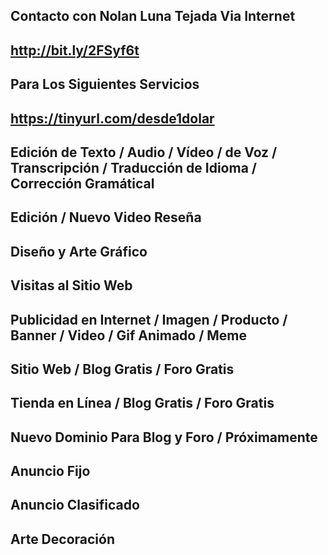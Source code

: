 Contacto con Nolan Luna Tejada Via Internet
--------------------------------------------
http://bit.ly/2FSyf6t
--------------------------------------------
Para Los Siguientes Servicios
--------------------------------------------
https://tinyurl.com/desde1dolar
--------------------------------------------
Edición de Texto / Audio / Vídeo / de Voz / Transcripción / Traducción de Idioma / Corrección Gramátical
--------------------------------------------
Edición / Nuevo Video Reseña
--------------------------------------------
Diseño y Arte Gráfico
--------------------------------------------
Visitas al Sitio Web
--------------------------------------------
Publicidad en Internet / Imagen / Producto / Banner / Video / Gif Animado / Meme
--------------------------------------------
Sitio Web / Blog Gratis / Foro Gratis
--------------------------------------------
Tienda en Línea / Blog Gratis / Foro Gratis
--------------------------------------------
Nuevo Dominio Para Blog y Foro / Próximamente
--------------------------------------------
Anuncio Fijo
--------------------------------------------
Anuncio Clasificado
--------------------------------------------
Arte Decoración
--------------------------------------------

